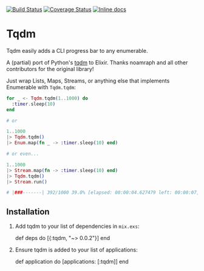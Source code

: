 [![Build Status](https://travis-ci.org/antipax/tqdm_elixir.svg?branch=master)](https://travis-ci.org/antipax/tqdm_elixir) [![Coverage Status](https://coveralls.io/repos/github/antipax/tqdm_elixir/badge.svg?branch=master)](https://coveralls.io/github/antipax/tqdm_elixir?branch=master) [![Inline docs](http://inch-ci.org/github/antipax/tqdm_elixir.svg?branch=master)](http://inch-ci.org/github/antipax/tqdm_elixir)

# Tqdm

Tqdm easily adds a CLI progress bar to any enumerable.

A (partial) port of Python's [tqdm](https://github.com/tqdm/tqdm) to Elixir. Thanks noamraph and all other contributors for the original library!

Just wrap Lists, Maps, Streams, or anything else that implements Enumerable with `Tqdm.tqdm`:

```elixir
for _ <- Tqdm.tqdm(1..1000) do
  :timer.sleep(10)
end

# or

1..1000
|> Tqdm.tqdm()
|> Enum.map(fn _ -> :timer.sleep(10) end)

# or even...

1..1000
|> Stream.map(fn -> :timer.sleep(10) end)
|> Tqdm.tqdm()
|> Stream.run()

# |###-------| 392/1000 39.0% [elapsed: 00:00:04.627479 left: 00:00:07, 84.71 iters/sec]
```

## Installation

  1. Add tqdm to your list of dependencies in `mix.exs`:

        def deps do
          [{:tqdm, "~> 0.0.2"}]
        end

  2. Ensure tqdm is added to your list of applications:

        def application do
          [applications: [:tqdm]]
        end

